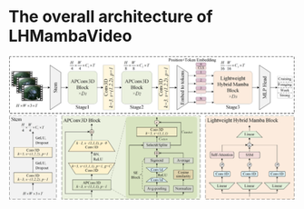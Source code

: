 # The overall architecture of LHMambaVideo

![The overall architecture of LHMambaVideo](assert/fig1.png)
